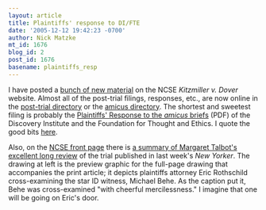 ```yaml
---
layout: article
title: Plaintiffs' response to DI/FTE
date: '2005-12-12 19:42:23 -0700'
author: Nick Matzke
mt_id: 1676
blog_id: 2
post_id: 1676
basename: plaintiffs_resp
---
```

<img src="/PT/uploads/2006/2005-12-05_Talbot_New_Yorker_Darwin_in_the_Dock_Fig1_p198.jpg" alt="" style="float:left;" />I have posted a [bunch of new material](http://www2.ncseweb.org/wp/) on the NCSE _Kitzmiller v. Dover_ website.  Almost all of the post-trial filings, responses, etc., are now online in the [post-trial directory](http://www2.ncseweb.org/kvd/index.php?path=all_legal%2Fpost-trial/) or the [amicus directory](http://www2.ncseweb.org/kvd/index.php?path=all_legal%2Famicus/).  The shortest and sweetest filing is probably the [Plaintiffs' Response to the _amicus_ briefs](http://www2.ncseweb.org/kvd/all_legal/amicus/2005-12-07_Plaintiffs_response_to_FTE-DI_amicus.pdf) (PDF) of the Discovery Institute and the Foundation for Thought and Ethics.  I quote the good bits [here](http://www2.ncseweb.org/wp/?p=90).

Also, on the [NCSE front page](http://www.ncseweb.org/) there is [a summary of Margaret Talbot's excellent long review](http://www.ncseweb.org/resources/news/2005/PA/793_new_yorker_on_kitzmiller_case_12_12_2005.asp) of the trial published in last week's _New Yorker_.  The drawing at left is the preview graphic for the full-page drawing that accompanies the print article; it depicts plaintiffs attorney Eric Rothschild cross-examining the star ID witness, Michael Behe.  As the caption put it, Behe was cross-examined "with cheerful mercilessness."  I imagine that one will be going on Eric's door.
